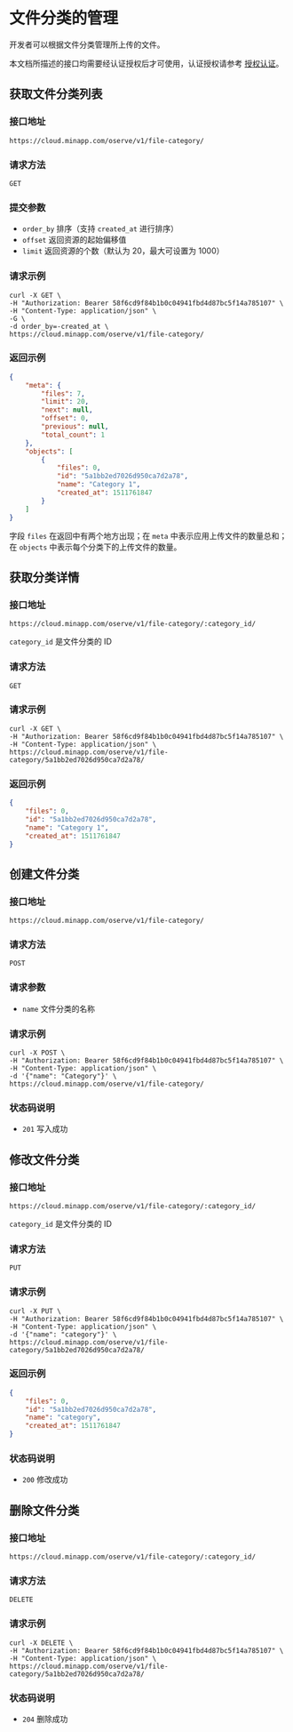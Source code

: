 # 文件分类的管理

开发者可以根据文件分类管理所上传的文件。

本文档所描述的接口均需要经认证授权后才可使用，认证授权请参考 [授权认证](./authentication.md)。

## 获取文件分类列表

### 接口地址

`https://cloud.minapp.com/oserve/v1/file-category/`

### 请求方法

`GET`

### 提交参数

- `order_by` 排序（支持 `created_at` 进行排序）
- `offset` 返回资源的起始偏移值
- `limit` 返回资源的个数（默认为 20，最大可设置为 1000）

### 请求示例

```
curl -X GET \
-H "Authorization: Bearer 58f6cd9f84b1b0c04941fbd4d87bc5f14a785107" \
-H "Content-Type: application/json" \
-G \
-d order_by=-created_at \
https://cloud.minapp.com/oserve/v1/file-category/
```

### 返回示例

```json
{
    "meta": {
        "files": 7,
        "limit": 20,
        "next": null,
        "offset": 0,
        "previous": null,
        "total_count": 1
    },
    "objects": [
        {
            "files": 0,
            "id": "5a1bb2ed7026d950ca7d2a78",
            "name": "Category 1",
            "created_at": 1511761847
        }
    ]
}
```

字段 `files` 在返回中有两个地方出现；在 `meta` 中表示应用上传文件的数量总和；在 `objects` 中表示每个分类下的上传文件的数量。

## 获取分类详情

### 接口地址

`https://cloud.minapp.com/oserve/v1/file-category/:category_id/`

`category_id` 是文件分类的 ID

### 请求方法

`GET`

### 请求示例

```
curl -X GET \
-H "Authorization: Bearer 58f6cd9f84b1b0c04941fbd4d87bc5f14a785107" \
-H "Content-Type: application/json" \
https://cloud.minapp.com/oserve/v1/file-category/5a1bb2ed7026d950ca7d2a78/
```

### 返回示例

```json
{
    "files": 0,
    "id": "5a1bb2ed7026d950ca7d2a78",
    "name": "Category 1",
    "created_at": 1511761847
}
```

## 创建文件分类

### 接口地址

`https://cloud.minapp.com/oserve/v1/file-category/`

### 请求方法

`POST`

### 请求参数

- `name` 文件分类的名称

### 请求示例

```
curl -X POST \
-H "Authorization: Bearer 58f6cd9f84b1b0c04941fbd4d87bc5f14a785107" \
-H "Content-Type: application/json" \
-d '{"name": "Category"}' \
https://cloud.minapp.com/oserve/v1/file-category/
```

### 状态码说明

- `201` 写入成功


## 修改文件分类

### 接口地址

`https://cloud.minapp.com/oserve/v1/file-category/:category_id/`

`category_id` 是文件分类的 ID

### 请求方法

`PUT`

### 请求示例

```
curl -X PUT \
-H "Authorization: Bearer 58f6cd9f84b1b0c04941fbd4d87bc5f14a785107" \
-H "Content-Type: application/json" \
-d '{"name": "category"}' \
https://cloud.minapp.com/oserve/v1/file-category/5a1bb2ed7026d950ca7d2a78/
```

### 返回示例

```json
{
    "files": 0,
    "id": "5a1bb2ed7026d950ca7d2a78",
    "name": "category",
    "created_at": 1511761847
}
```

### 状态码说明

- `200` 修改成功


## 删除文件分类

### 接口地址

`https://cloud.minapp.com/oserve/v1/file-category/:category_id/`

### 请求方法

`DELETE`

### 请求示例

```
curl -X DELETE \
-H "Authorization: Bearer 58f6cd9f84b1b0c04941fbd4d87bc5f14a785107" \
-H "Content-Type: application/json" \
https://cloud.minapp.com/oserve/v1/file-category/5a1bb2ed7026d950ca7d2a78/
```

### 状态码说明

- `204` 删除成功
